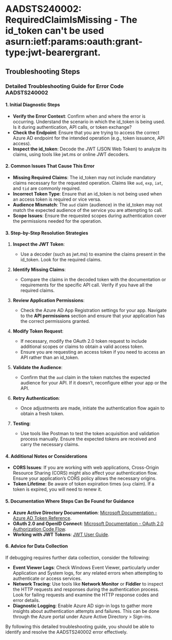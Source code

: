 
# AADSTS240002: RequiredClaimIsMissing - The id_token can't be used asurn:ietf:params:oauth:grant-type:jwt-bearergrant.


## Troubleshooting Steps
### Detailed Troubleshooting Guide for Error Code AADSTS240002

#### **1. Initial Diagnostic Steps**

- **Verify the Error Context**: Confirm when and where the error is occurring. Understand the scenario in which the id_token is being used. Is it during authentication, API calls, or token exchange?
- **Check the Endpoint**: Ensure that you are trying to access the correct Azure AD endpoint for the intended operation (e.g., token issuance, API access).
- **Inspect the id_token**: Decode the JWT (JSON Web Token) to analyze its claims, using tools like jwt.ms or online JWT decoders.

#### **2. Common Issues That Cause This Error**

- **Missing Required Claims**: The id_token may not include mandatory claims necessary for the requested operation. Claims like `aud`, `exp`, `iat`, and `tid` are commonly required.
- **Incorrect Token Type**: Ensure that an id_token is not being used when an access token is required or vice versa.
- **Audience Mismatch**: The `aud` claim (audience) in the id_token may not match the expected audience of the service you are attempting to call.
- **Scope Issues**: Ensure the requested scopes during authentication cover the permissions needed for the operation.

#### **3. Step-by-Step Resolution Strategies**

1. **Inspect the JWT Token**:
   - Use a decoder (such as jwt.ms) to examine the claims present in the id_token. Look for the required claims.
  
2. **Identify Missing Claims**:
   - Compare the claims in the decoded token with the documentation or requirements for the specific API call. Verify if you have all the required claims.
  
3. **Review Application Permissions**:
   - Check the Azure AD App Registration settings for your app. Navigate to the **API permissions** section and ensure that your application has the correct permissions granted.
  
4. **Modify Token Request**:
   - If necessary, modify the OAuth 2.0 token request to include additional scopes or claims to obtain a valid access token.
   - Ensure you are requesting an access token if you need to access an API rather than an id_token.

5. **Validate the Audience**:
   - Confirm that the `aud` claim in the token matches the expected audience for your API. If it doesn’t, reconfigure either your app or the API.

6. **Retry Authentication**:
   - Once adjustments are made, initiate the authentication flow again to obtain a fresh token.

7. **Testing**:
   - Use tools like Postman to test the token acquisition and validation process manually. Ensure the expected tokens are received and carry the necessary claims.

#### **4. Additional Notes or Considerations**

- **CORS Issues**: If you are working with web applications, Cross-Origin Resource Sharing (CORS) might also affect your authentication flow. Ensure your application’s CORS policy allows the necessary origins.
- **Token Lifetime**: Be aware of token expiration times (`exp` claim). If a token is expired, you will need to renew it.
  
#### **5. Documentation Where Steps Can Be Found for Guidance**

- **Azure Active Directory Documentation**: [Microsoft Documentation - Azure AD Token Reference](https://docs.microsoft.com/en-us/azure/active-directory/develop/access-tokens).
- **OAuth 2.0 and OpenID Connect**: [Microsoft Documentation - OAuth 2.0 Authorization Code Flow](https://docs.microsoft.com/en-us/azure/active-directory/develop/v2-oauth2-auth-code-flow).
- **Working with JWT Tokens**: [JWT User Guide](https://jwt.io/introduction/).

#### **6. Advice for Data Collection**

If debugging requires further data collection, consider the following:

- **Event Viewer Logs**: Check Windows Event Viewer, particularly under Application and System logs, for any related errors when attempting to authenticate or access services.
- **Network Tracing**: Use tools like **Network Monitor** or **Fiddler** to inspect the HTTP requests and responses during the authentication process. Look for failing requests and examine the HTTP response codes and error details.
- **Diagnostic Logging**: Enable Azure AD sign-in logs to gather more insights about authentication attempts and failures. This can be done through the Azure portal under Azure Active Directory > Sign-ins.

By following this detailed troubleshooting guide, you should be able to identify and resolve the AADSTS240002 error effectively.